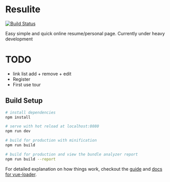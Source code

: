 # Resulite

[![Build Status](https://travis-ci.org/NickolasBoyer/resulite.svg?branch=master)](https://travis-ci.org/NickolasBoyer/resulite)

Easy simple and quick online resume/personal page. Currently under heavy development

# TODO

- link list add + remove + edit
- Register
- First use tour

## Build Setup

``` bash
# install dependencies
npm install

# serve with hot reload at localhost:8080
npm run dev

# build for production with minification
npm run build

# build for production and view the bundle analyzer report
npm run build --report
```

For detailed explanation on how things work, checkout the [guide](http://vuejs-templates.github.io/webpack/) and [docs for vue-loader](http://vuejs.github.io/vue-loader).
